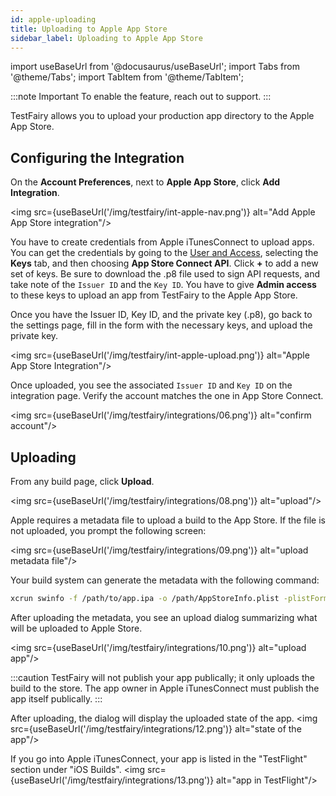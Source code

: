 ```yaml
---
id: apple-uploading
title: Uploading to Apple App Store
sidebar_label: Uploading to Apple App Store
---
```


import useBaseUrl from '@docusaurus/useBaseUrl';
import Tabs from '@theme/Tabs';
import TabItem from '@theme/TabItem';

:::note Important
To enable the feature, reach out to support.
:::

TestFairy allows you to upload your production app directory to the Apple App Store.

## Configuring the Integration

On the **Account Preferences**, next to **Apple App Store**, click **Add Integration**.

<img src={useBaseUrl('/img/testfairy/int-apple-nav.png')} alt="Add Apple App Store integration"/>

You have to create credentials from Apple iTunesConnect to upload apps. You can get the credentials by going to the [User and Access](http://appstoreconnect.apple.com/access/api), selecting the **Keys** tab, and then choosing **App Store Connect API**. Click **+** to add a new set of keys. Be sure to download the .p8 file used to sign API requests, and take note of the `Issuer ID` and the `Key ID`. You have to give **Admin access** to these keys to upload an app from TestFairy to the Apple App Store.

Once you have the Issuer ID, Key ID, and the private key (.p8), go back to the settings page, fill in the form with the necessary keys, and upload the private key.

<img src={useBaseUrl('/img/testfairy/int-apple-upload.png')} alt="Apple App Store Integration"/>

Once uploaded, you see the associated `Issuer ID` and `Key ID` on the integration page. Verify the account matches the one in App Store Connect.

<img src={useBaseUrl('/img/testfairy/integrations/06.png')} alt="confirm account"/>

## Uploading

From any build page, click **Upload**.

<img src={useBaseUrl('/img/testfairy/integrations/08.png')} alt="upload"/>

Apple requires a metadata file to upload a build to the App Store. If the file is not uploaded, you prompt the following screen:

<img src={useBaseUrl('/img/testfairy/integrations/09.png')} alt="upload metadata file"/>

Your build system can generate the metadata with the following command:

```bash
xcrun swinfo -f /path/to/app.ipa -o /path/AppStoreInfo.plist -plistFormat binary
```

After uploading the metadata, you see an upload dialog summarizing what will be uploaded to Apple Store.

<img src={useBaseUrl('/img/testfairy/integrations/10.png')} alt="upload app"/>

:::caution
TestFairy will not publish your app publically; it only uploads the build to the store. The app owner in Apple iTunesConnect must publish the app itself publically.
:::

After uploading, the dialog will display the uploaded state of the app.
<img src={useBaseUrl('/img/testfairy/integrations/12.png')} alt="state of the app"/>

If you go into Apple iTunesConnect, your app is listed in the "TestFlight" section under "iOS Builds".
<img src={useBaseUrl('/img/testfairy/integrations/13.png')} alt="app in TestFlight"/>
